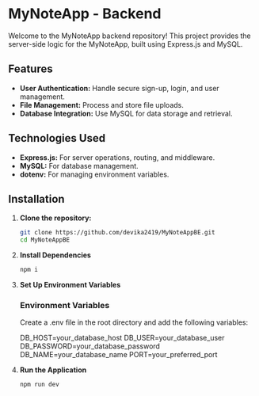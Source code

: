 # MyNoteApp - Backend

Welcome to the MyNoteApp backend repository! This project provides the server-side logic for the MyNoteApp, built using Express.js and MySQL.

## Features

- **User Authentication:** Handle secure sign-up, login, and user management.
- **File Management:** Process and store file uploads.
- **Database Integration:** Use MySQL for data storage and retrieval.

## Technologies Used

- **Express.js:** For server operations, routing, and middleware.
- **MySQL:** For database management.
- **dotenv:** For managing environment variables.

## Installation

1. **Clone the repository:**
   ```bash
   git clone https://github.com/devika2419/MyNoteAppBE.git
   cd MyNoteAppBE

2. **Install Dependencies**

     ```bash
     npm i
 3. **Set Up Environment Variables**

     ### Environment Variables

    Create a .env file in the root directory and add the following variables:

     DB_HOST=your_database_host
     DB_USER=your_database_user
     DB_PASSWORD=your_database_password
     DB_NAME=your_database_name
     PORT=your_preferred_port

4. **Run the Application**

     ~~~bash
     npm run dev
